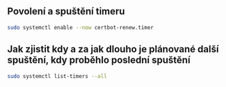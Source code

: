 ## Povolení a spuštění timeru
```bash
sudo systemctl enable --now certbot-renew.timer
```

## Jak zjistit kdy a za jak dlouho je plánované další spuštění, kdy proběhlo poslední spuštění
```bash
sudo systemctl list-timers --all
```
